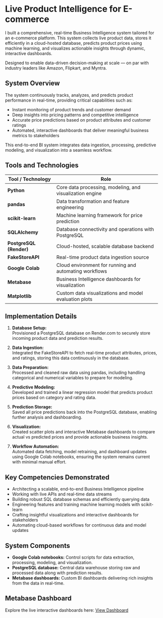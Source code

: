 # Live Product Intelligence for E-commerce 

I built a comprehensive, real-time Business Intelligence system tailored for an e-commerce platform. This system collects live product data, stores it efficiently in a cloud-hosted database, predicts product prices using machine learning, and visualizes actionable insights through dynamic, interactive dashboards.

Designed to enable data-driven decision-making at scale — on par with industry leaders like Amazon, Flipkart, and Myntra.


## System Overview

The system continuously tracks, analyzes, and predicts product performance in real-time, providing critical capabilities such as:

- Instant monitoring of product trends and customer demand  
- Deep insights into pricing patterns and competitive intelligence  
- Accurate price predictions based on product attributes and customer ratings  
- Automated, interactive dashboards that deliver meaningful business metrics to stakeholders  

This end-to-end BI system integrates data ingestion, processing, predictive modeling, and visualization into a seamless workflow.


## Tools and Technologies

| Tool / Technology       | Role                                                  |
|------------------------|-------------------------------------------------------|
| **Python**             | Core data processing, modeling, and visualization engine |
| **pandas**             | Data transformation and feature engineering           |
| **scikit-learn**       | Machine learning framework for price prediction       |
| **SQLAlchemy**         | Database connectivity and operations with PostgreSQL  |
| **PostgreSQL (Render)**| Cloud-hosted, scalable database backend               |
| **FakeStoreAPI**       | Real-time product data ingestion source                |
| **Google Colab**       | Cloud environment for running and automating workflows|
| **Metabase**           | Business Intelligence dashboards for visualization     |
| **Matplotlib**         | Custom data visualizations and model evaluation plots  |


## Implementation Details

1. **Database Setup:**  
   Provisioned a PostgreSQL database on Render.com to securely store incoming product data and prediction results.

2. **Data Ingestion:**  
   Integrated the FakeStoreAPI to fetch real-time product attributes, prices, and ratings, storing this data continuously in the database.

3. **Data Preparation:**  
   Processed and cleaned raw data using pandas, including handling categorical and numerical variables to prepare for modeling.

4. **Predictive Modeling:**  
   Developed and trained a linear regression model that predicts product prices based on category and rating data.

5. **Prediction Storage:**  
   Saved all price predictions back into the PostgreSQL database, enabling further analysis and dashboarding.

6. **Visualization:**  
   Created scatter plots and interactive Metabase dashboards to compare actual vs predicted prices and provide actionable business insights.

7. **Workflow Automation:**  
   Automated data fetching, model retraining, and dashboard updates using Google Colab notebooks, ensuring the system remains current with minimal manual effort.


## Key Competencies Demonstrated

- Architecting a scalable, end-to-end Business Intelligence pipeline  
- Working with live APIs and real-time data streams  
- Building robust SQL database schemas and efficiently querying data  
- Engineering features and training machine learning models with scikit-learn  
- Crafting insightful visualizations and interactive dashboards for stakeholders  
- Automating cloud-based workflows for continuous data and model updates  


## System Components

- **Google Colab notebooks:** Control scripts for data extraction, processing, modeling, and visualization.  
- **PostgreSQL database:** Central data warehouse storing raw and processed data along with prediction results.  
- **Metabase dashboards:** Custom BI dashboards delivering rich insights from the data in real-time.


## Metabase Dashboard

Explore the live interactive dashboards here: [View Dashboard](http://localhost:3000/dashboard/2-live-product-intelligence)

